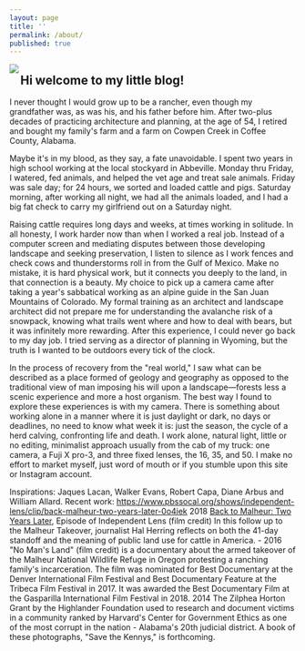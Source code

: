 ```yaml
---
layout: page
title: ''
permalink: /about/
published: true
---
```


<img src="https://github.com/jkalev/blog/raw/master/images/jonkalev.jpg" align="left" />


<h2>Hi welcome to my little blog!</h2>
I never thought I would grow up to be a rancher, even though my grandfather was, as was his, and his father before him.
After two-plus decades of practicing architecture and planning, at the age of 54, I retired and bought my family's farm and a farm on Cowpen Creek in Coffee County, Alabama.<p> Maybe it's in my blood, as they say, a fate unavoidable. I spent two years in high school working at the local stockyard in Abbeville. Monday thru Friday, I watered, fed animals, and helped the vet age and treat sale animals. Friday was sale day; for 24 hours, we sorted and loaded cattle and pigs. 
Saturday morning, after working all night, we had all the animals loaded, and I had a big fat check to carry my girlfriend out on a Saturday night.
  <p>Raising cattle requires long days and weeks, at times working in solitude. In all honesty, I work harder now than when I worked a real job. Instead of a computer screen and mediating disputes between those developing landscape and seeking preservation, I listen to silence as I work fences and check cows and thunderstorms roll in from the Gulf of Mexico. Make no mistake, it is hard physical work, but it connects you deeply to the land, in that connection is a beauty.
My choice to pick up a camera came after taking a year's sabbatical working as an alpine guide in the San Juan Mountains of Colorado. My formal training as an architect and landscape architect did not prepare me for understanding the avalanche risk of a snowpack, knowing what trails went where and how to deal with bears, but it was infinitely more rewarding. After this experience, I could never go back to my day job. I tried serving as a director of planning in Wyoming, but the truth is I wanted to be outdoors every tick of the clock. 
    <p>In the process of recovery from the "real world," I saw what can be described as a place formed of geology and geography as opposed to the traditional view of man imposing his will upon a landscape—forests less a scenic experience and more a host organism. The best way I found to explore these experiences is with my camera.
There is something about working alone in a manner where it is just daylight or dark, no days or deadlines, no need to know what week it is: just the season, the cycle of a herd calving, confronting life and death.
I work alone, natural light, little or no editing, minimalist approach usually from the cab of my truck: one camera, a Fuji X pro-3, and three fixed lenses, the 16, 35, and 50. I make no effort to market myself, just word of mouth or if you stumble upon this site or Instagram account.

Inspirations:  Jaques Lacan,  Walker Evans,  Robert Capa, Diane Arbus and William Allard. 
Recent work:
      https://www.pbssocal.org/shows/independent-lens/clip/back-malheur-two-years-later-0o4iek
2018 <a href="https://www.pbs.org/independentlens/documentaries/no-mans-land/">Back to Malheur: Two Years Later</a>, Episode of Independent Lens (film credit) In this follow up to the Malheur Takeover, journalist Hal Herring reflects on both the 41-day standoff and the meaning of public land use for cattle in America. -
2016 "No Man's Land" (film credit) is a documentary about the armed takeover of the Malheur National Wildlife Refuge in Oregon protesting a ranching family's incarceration. The film was nominated for Best Documentary at the Denver International Film Festival and Best Documentary Feature at the Tribeca Film Festival in 2017. It was awarded the Best Documentary Film at the Gasparilla International Film Festival in 2018. 
2014 The Zilphea Horton Grant by the Highlander Foundation used to research and document victims in a community ranked by Harvard's Center for Government Ethics as one of the most corrupt in the nation - Alabama's 20th judicial district. A book of these photographs, "Save the Kennys," is forthcoming.





